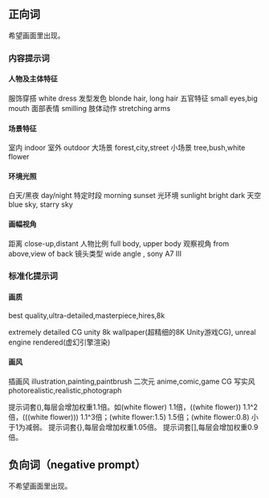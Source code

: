 ## 正向词
希望画面里出现。

### 内容提示词
#### 人物及主体特征
服饰穿搭 white dress
发型发色 blonde hair, long hair
五官特征 small eyes,big mouth
面部表情 smilling
肢体动作 stretching arms

#### 场景特征
室内 indoor
室外 outdoor
大场景 forest,city,street
小场景 tree,bush,white flower

#### 环境光照
白天/黑夜 day/night
特定时段 morning sunset
光环境 sunlight bright dark
天空 blue sky, starry sky

#### 画幅视角
距离 close-up,distant
人物比例 full body, upper body
观察视角 from above,view of back
镜头类型 wide angle , sony A7 III

### 标准化提示词
#### 画质
best quality,ultra-detailed,masterpiece,hires,8k

extremely detailed CG unity 8k wallpaper(超精细的8K Unity游戏CG),
unreal engine rendered(虚幻引擎渲染)
#### 画风
插画风 illustration,painting,paintbrush
二次元 anime,comic,game CG
写实风 photorealistic,realistic,photograph

提示词套(),每层会增加权重1.1倍。如(white flower) 1.1倍，((white flower)) 1.1^2倍，(((white flower))) 1.1^3倍；(white flower:1.5) 1.5倍；(white flower:0.8) 小于1为减弱。
提示词套{},每层会增加权重1.05倍。
提示词套[],每层会增加权重0.9倍。

## 负向词（negative prompt）
不希望画面里出现。